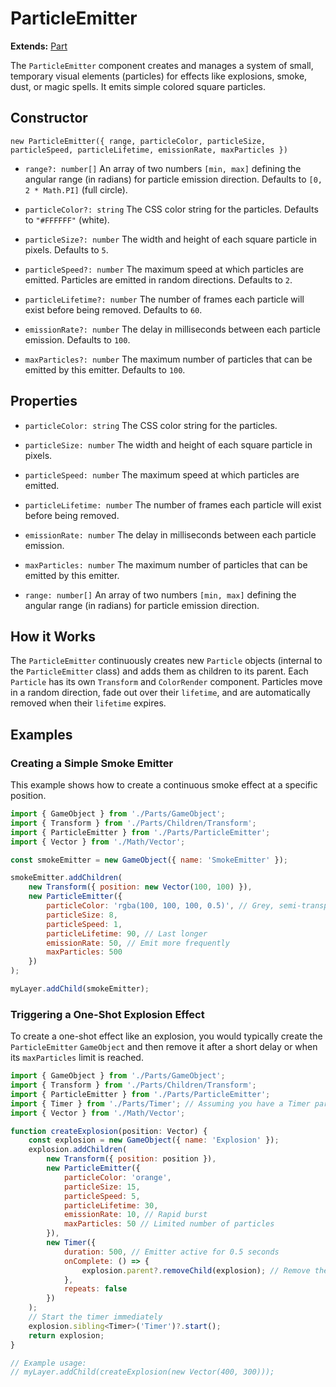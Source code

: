 # ParticleEmitter

**Extends:** [Part](./Part.md)

The `ParticleEmitter` component creates and manages a system of small, temporary visual elements (particles) for effects like explosions, smoke, dust, or magic spells. It emits simple colored square particles.

## Constructor

`new ParticleEmitter({ range, particleColor, particleSize, particleSpeed, particleLifetime, emissionRate, maxParticles })`

-   `range?: number[]`
    An array of two numbers `[min, max]` defining the angular range (in radians) for particle emission direction. Defaults to `[0, 2 * Math.PI]` (full circle).

-   `particleColor?: string`
    The CSS color string for the particles. Defaults to `"#FFFFFF"` (white).

-   `particleSize?: number`
    The width and height of each square particle in pixels. Defaults to `5`.

-   `particleSpeed?: number`
    The maximum speed at which particles are emitted. Particles are emitted in random directions. Defaults to `2`.

-   `particleLifetime?: number`
    The number of frames each particle will exist before being removed. Defaults to `60`.

-   `emissionRate?: number`
    The delay in milliseconds between each particle emission. Defaults to `100`.

-   `maxParticles?: number`
    The maximum number of particles that can be emitted by this emitter. Defaults to `100`.

## Properties

-   `particleColor: string`
    The CSS color string for the particles.

-   `particleSize: number`
    The width and height of each square particle in pixels.

-   `particleSpeed: number`
    The maximum speed at which particles are emitted.

-   `particleLifetime: number`
    The number of frames each particle will exist before being removed.

-   `emissionRate: number`
    The delay in milliseconds between each particle emission.

-   `maxParticles: number`
    The maximum number of particles that can be emitted by this emitter.

-   `range: number[]`
    An array of two numbers `[min, max]` defining the angular range (in radians) for particle emission direction.

## How it Works

The `ParticleEmitter` continuously creates new `Particle` objects (internal to the `ParticleEmitter` class) and adds them as children to its parent. Each `Particle` has its own `Transform` and `ColorRender` component. Particles move in a random direction, fade out over their `lifetime`, and are automatically removed when their `lifetime` expires.

## Examples

### Creating a Simple Smoke Emitter

This example shows how to create a continuous smoke effect at a specific position.

```javascript
import { GameObject } from './Parts/GameObject';
import { Transform } from './Parts/Children/Transform';
import { ParticleEmitter } from './Parts/ParticleEmitter';
import { Vector } from './Math/Vector';

const smokeEmitter = new GameObject({ name: 'SmokeEmitter' });

smokeEmitter.addChildren(
    new Transform({ position: new Vector(100, 100) }),
    new ParticleEmitter({
        particleColor: 'rgba(100, 100, 100, 0.5)', // Grey, semi-transparent
        particleSize: 8,
        particleSpeed: 1,
        particleLifetime: 90, // Last longer
        emissionRate: 50, // Emit more frequently
        maxParticles: 500
    })
);

myLayer.addChild(smokeEmitter);
```

### Triggering a One-Shot Explosion Effect

To create a one-shot effect like an explosion, you would typically create the `ParticleEmitter` `GameObject` and then remove it after a short delay or when its `maxParticles` limit is reached.

```javascript
import { GameObject } from './Parts/GameObject';
import { Transform } from './Parts/Children/Transform';
import { ParticleEmitter } from './Parts/ParticleEmitter';
import { Timer } from './Parts/Timer'; // Assuming you have a Timer part
import { Vector } from './Math/Vector';

function createExplosion(position: Vector) {
    const explosion = new GameObject({ name: 'Explosion' });
    explosion.addChildren(
        new Transform({ position: position }),
        new ParticleEmitter({
            particleColor: 'orange',
            particleSize: 15,
            particleSpeed: 5,
            particleLifetime: 30,
            emissionRate: 10, // Rapid burst
            maxParticles: 50 // Limited number of particles
        }),
        new Timer({
            duration: 500, // Emitter active for 0.5 seconds
            onComplete: () => {
                explosion.parent?.removeChild(explosion); // Remove the explosion GameObject
            },
            repeats: false
        })
    );
    // Start the timer immediately
    explosion.sibling<Timer>('Timer')?.start();
    return explosion;
}

// Example usage:
// myLayer.addChild(createExplosion(new Vector(400, 300)));
```